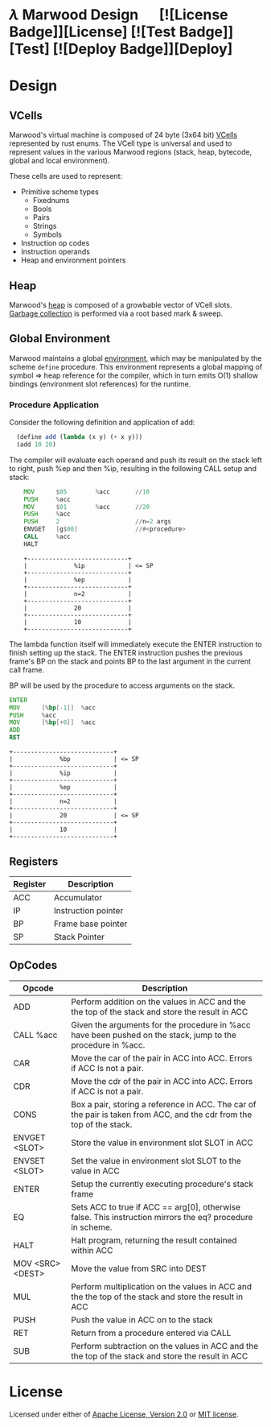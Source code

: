 # _λ_ Marwood Design &emsp; [![License Badge]][License] [![Test Badge]][Test] [![Deploy Badge]][Deploy]

# Design

## VCells

Marwood's virtual machine is composed of 24 byte (3x64 bit) [VCells](marwood/src/vm/vcell.rs)
represented by rust enums. The VCell type is universal and used to represent values
in the various Marwood regions (stack, heap, bytecode, global and local environment).

These cells are used to represent:

* Primitive scheme types
    - Fixednums
    - Bools
    - Pairs
    - Strings
    - Symbols
* Instruction op codes
* Instruction operands
* Heap and environment pointers

## Heap

Marwood's [heap](marwood/src/vm/heap.rs) is composed of a growbable vector of VCell
slots. [Garbage collection](marwood/src/vm/gc.rs) is performed via a root based
mark & sweep.

## Global Environment

Marwood maintains a global [environment](marwood/src/vm/environment.rs), which may
be manipulated by the scheme `define` procedure. This environment represents a global
mapping of symbol => heap reference for the compiler, which in turn emits O(1) shallow
bindings (environment slot references) for the runtime.

### Procedure Application

Consider the following definition and application of add:
```scheme
  (define add (lambda (x y) (+ x y)))
  (add 10 20)
```
The compiler will evaluate each operand and push its result on
the stack left to right, push %ep and then %ip, resulting in the
following CALL setup and stack:

```asm
    MOV      $05        %acc       //10
    PUSH     %acc
    MOV      $01        %acc       //20
    PUSH     %acc
    PUSH     2                     //n=2 args
    ENVGET   [g$00]                //#<procedure>
    CALL     %acc
    HALT
```
```
    +----------------------------+
    |             %ip            | <= SP
    +----------------------------+
    |             %ep            |
    +----------------------------+
    |             n=2            |
    +----------------------------+
    |             20             |
    +----------------------------+
    |             10             |
    +----------------------------+
```

The lambda function itself will immediately execute the ENTER instruction to
finish setting up the stack. The ENTER instruction pushes the previous frame's
BP on the stack and points BP to the last argument in the current call frame.

BP will be used by the procedure to access arguments on the stack.

```asm
ENTER
MOV      [%bp[-1]]  %acc
PUSH     %acc
MOV      [%bp[+0]]  %acc
ADD
RET
```
    +----------------------------+
    |             %bp            | <= SP
    +----------------------------+
    |             %ip            |
    +----------------------------+
    |             %ep            |
    +----------------------------+
    |             n=2            |
    +----------------------------+
    |             20             | <= SP
    +----------------------------+
    |             10             |
    +----------------------------+

## Registers

| Register | Description         |
|----------|---------------------|
| ACC      | Accumulator         |
| IP       | Instruction pointer |
| BP       | Frame base pointer  |
| SP       | Stack Pointer       |

## OpCodes

| Opcode                       | Description                                                                                                           |
|------------------------------|-----------------------------------------------------------------------------------------------------------------------|
| ADD                          | Perform addition on the values in ACC and the the top of the stack and store the result in ACC                        |
| CALL %acc                    | Given the arguments for the procedure in %acc have been pushed on the stack, jump to the procedure in %acc.           |
| CAR                          | Move the car of the pair in ACC into ACC. Errors if ACC Is not a pair.                                                |
| CDR                          | Move the cdr of the pair in ACC into ACC. Errors if ACC is not a pair.                                                |
| CONS                         | Box a pair, storing a reference in ACC. The car of the pair is taken from ACC, and the cdr from the top of the stack. |
| ENVGET &lt;SLOT&gt;          | Store the value in environment slot SLOT in ACC                                                                       |
| ENVSET &lt;SLOT&gt;          | Set the value in environment slot SLOT to the value in ACC                                                            |
| ENTER                        | Setup the currently executing procedure's stack frame                                                                 |
| EQ                           | Sets ACC to true if ACC == arg[0], otherwise false. This instruction mirrors the eq? procedure in scheme.             |
| HALT                         | Halt program, returning the result contained within ACC                                                               |
| MOV &lt;SRC&gt; &lt;DEST&gt; | Move the value from SRC into DEST                                                                                     |
| MUL                          | Perform multiplication on the values in ACC and the the top of the stack and store the result in ACC                  |
| PUSH                         | Push the value in ACC on to the stack                                                                                 |
| RET                          | Return from a procedure entered via CALL                                                                              |
| SUB                          | Perform subtraction on the values in ACC and the the top of the stack and store the result in ACC                     |

# License
Licensed under either of <a href="LICENSE-APACHE">Apache License, Version
2.0</a> or <a href="LICENSE-MIT">MIT license</a>.
